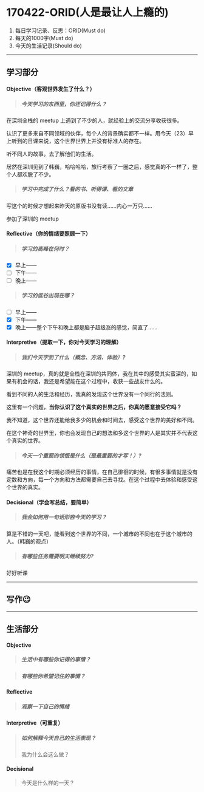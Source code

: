 # 170422-ORID(人是最让人上瘾的)

1. 每日学习记录、反思：ORID(Must do)
2. 每天的1000字(Must do)
3. 今天的生活记录(Should do)

------

## 学习部分

#### Objective（客观世界发生了什么？）

> ##### 今天学习的东西里，你还记得什么？

在深圳全栈的 meetup 上遇到了不少的人，就经验上的交流分享收获很多。

认识了更多来自不同领域的伙伴，每个人的背景确实都不一样。用今天（23）早上听到的日课来说，这个世界世界上并没有标准人的存在。

听不同人的故事。去了解他们的生活。

居然在深圳见到了韩巍，哈哈哈哈，旅行考察了一圈之后，感觉真的不一样了，整个人都欢脱了不少。

> ##### 学习中完成了什么？看的书、听得课、看的文章

写这个的时候才想起来昨天的原版书没有读……内心一万只……

参加了深圳的 meetup

#### Reflective（你的情绪要照顾一下）

> ##### 学习的高峰在何时？

- [x] 早上——
- [ ] 下午——
- [ ] 晚上——

> ##### 学习的低谷出现在哪？

- [ ] 早上——
- [x] 下午——
- [x] 晚上——整个下午和晚上都是脑子超级涨的感觉，简直了……

#### Interpretive（提取一下，你对今天学习的理解）

> ##### 我们今天学到了什么（概念、方法、体验）?

深圳的 meetup，真的就是全栈在深圳的共同体，我在其中的感受其实蛮深的，如果有机会的话，我还是希望能在这个过程中，收获一些战友什么的。

看到不同的人的生活和经历，我真的发现这个世界没有一个同行的法则。

这里有一个问题，**当你认识了这个真实的世界之后，你真的愿意接受它吗？**

我不知道，这个世界还能给我多少的机会和时间去，感受这个世界的美好和不同。

在这个神奇的世界里，你也会发现自己的想法和多这个世界的人是其实并不代表这个真实的世界。

> ##### 今天一个重要的领悟是什么（是最重要的才写！）?

痛苦也是在我这个时期必须经历的事情，在自己徘徊的时候，有很多事情就是没有定数和方向，每一个方向和方法都需要自己去寻找。在这个过程中去体验和感受这个世界的真实。

#### Decisional（学会写总结，要简单）

> ##### 我会如何用一句话形容今天的学习？

算是不错的一天吧，能看到这个世界的不同，一个城市的不同也在于这个城市的人。（韩巍的观点）

> ##### 有哪些任务需要明天继续努力?

好好听课

------

## 写作😉



------

## 生活部分

#### Objective

> ##### 生活中有哪些你记得的事情？



> ##### 有哪些你希望记住的事情？



#### Reflective

> ##### 观察一下自己的情绪



#### Interpretive（可重复）

> ##### 如何解释今天自己的生活表现？
>
> 我为什么会这么做？



#### Decisional

> 今天是什么样的一天？

